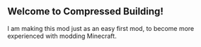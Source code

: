 ## Welcome to Compressed Building!

I am making this mod just as an easy first mod, to become more experienced with modding Minecraft.